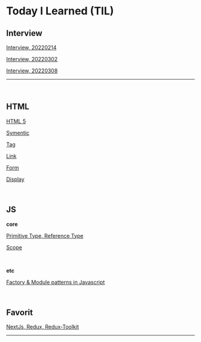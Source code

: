 # Today I Learned (TIL)

## Interview

[Interview, 20220214](interview/readme.md)

[Interview, 20220302](interview/readme2.md)

[Interview, 20220308](interview/readme3.md)

---

<br />

## HTML

[HTML 5](html5/html5.md)

[Symentic](html5/symentic.md)

[Tag](html5/tag.md)

[Link](html5/link.md)

[Form](html5/form.md)

[Display](html5/display.md)

<br />

## JS

**core**

[Primitive Type, Reference Type](javascript/core/dataType.md)

[Scope](javascript/core/scope.md)

<br />

**etc**

[Factory & Module patterns in Javascript](javascript/patterns/factory-module-pattern.md)

<br />

## Favorit

[NextJs, Redux, Redux-Toolkit](favorit/next-redux-toolkit.md)

---
